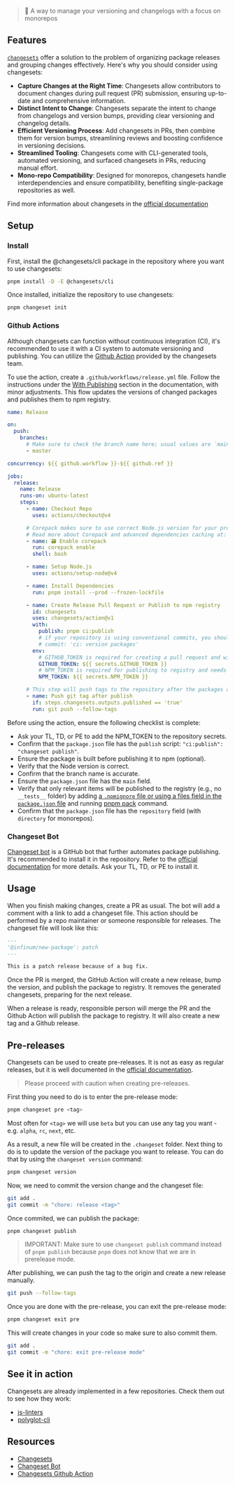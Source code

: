 > 🦋 A way to manage your versioning and changelogs with a focus on monorepos

## Features

[`changesets`](https://github.com/changesets/changesets) offer a solution to the problem of organizing package releases and grouping changes effectively. Here's why you should consider using changesets:

* **Capture Changes at the Right Time**: Changesets allow contributors to document changes during pull request (PR) submission, ensuring up-to-date and comprehensive information.
* **Distinct Intent to Change**: Changesets separate the intent to change from changelogs and version bumps, providing clear versioning and changelog details.
* **Efficient Versioning Process**: Add changesets in PRs, then combine them for version bumps, streamlining reviews and boosting confidence in versioning decisions.
* **Streamlined Tooling**: Changesets come with CLI-generated tools, automated versioning, and surfaced changesets in PRs, reducing manual effort.
* **Mono-repo Compatibility**: Designed for monorepos, changesets handle interdependencies and ensure compatibility, benefiting single-package repositories as well.

Find more information about changesets in the [official documentation](http://github.com/changesets/changesets)

## Setup

### Install

First, install the @changesets/cli package in the repository where you want to use changesets:

```bash
pnpm install -D -E @changesets/cli
```

Once installed, initialize the repository to use changesets:

```bash
pnpm changeset init
```

### Github Actions

Although changesets can function without continuous integration (CI), it's recommended to use it with a CI system to automate versioning and publishing. You can utilize the [Github Action](https://github.com/changesets/action) provided by the changesets team.

To use the action, create a `.github/workflows/release.yml` file. Follow the instructions under the [With Publishing](https://github.com/changesets/action#with-publishing) section in the documentation, with minor adjustments. This flow updates the versions of changed packages and publishes them to npm registry.

```yml
name: Release

on:
  push:
    branches:
      # Make sure to check the branch name here; usual values are `main` and `master`
      - master

concurrency: ${{ github.workflow }}-${{ github.ref }}

jobs:
  release:
    name: Release
    runs-on: ubuntu-latest
    steps:
      - name: Checkout Repo
        uses: actions/checkout@v4

      # Corepack makes sure to use correct Node.js version for your project, it requires having "engines" specified in package.json file
      # Read more about Corepack and advanced dependencies caching at: https://infinum.com/handbook/frontend/node/managing-node-npm-versions
      - name: 🗃️ Enable corepack
        run: corepack enable
        shell: bash

      - name: Setup Node.js
        uses: actions/setup-node@v4

      - name: Install Dependencies
        run: pnpm install --prod --frozen-lockfile

      - name: Create Release Pull Request or Publish to npm registry
        id: changesets
        uses: changesets/action@v1
        with:
          publish: pnpm ci:publish
          # if your repository is using conventional commits, you should use the following option (the message can be customized)
          # commit: 'ci: version packages'
        env:
          # GITHUB_TOKEN is required for creating a pull request and will be provided by the Github Action automatically
          GITHUB_TOKEN: ${{ secrets.GITHUB_TOKEN }}
          # NPM_TOKEN is required for publishing to registry and needs to be provided manually
          NPM_TOKEN: ${{ secrets.NPM_TOKEN }}

      # This step will push tags to the repository after the packages are published and will create a new release on Github
      - name: Push git tag after publish
        if: steps.changesets.outputs.published == 'true'
        run: git push --follow-tags
```

Before using the action, ensure the following checklist is complete:

* Ask your TL, TD, or PE to add the NPM\_TOKEN to the repository secrets.
* Confirm that the `package.json` file has the `publish` script: `"ci:publish": "changeset publish"`.
* Ensure the package is built before publishing it to npm (optional).
* Verify that the Node version is correct.
* Confirm that the branch name is accurate.
* Ensure the `package.json` file has the `main` field.
* Verify that only relevant items will be published to the registry (e.g., no `__tests__` folder) by adding [a `.npmignore` file or using a files field in the `package.json` file](https://www.npmjs.com/package/npm-packlist) and running [pnpm pack](https://pnpm.io/cli/pack) command.
* Confirm that the `package.json` file has the `repository` field (with `directory` for monorepos).

### Changeset Bot

[Changeset bot](https://github.com/changesets/bot) is a GitHub bot that further automates package publishing. It's recommended to install it in the repository. Refer to the [official documentation](https://github.com/apps/changeset-bot) for more details. Ask your TL, TD, or PE to install it.

## Usage

When you finish making changes, create a PR as usual. The bot will add a comment with a link to add a changeset file. This action should be performed by a repo maintainer or someone responsible for releases. The changeset file will look like this:

```md
---
'@infinum/new-package': patch
---

This is a patch release because of a bug fix.
```

Once the PR is merged, the GitHub Action will create a new release, bump the version, and publish the package to registry. It removes the generated changesets, preparing for the next release.

When a release is ready, responsible person will merge the PR and the Github Action will publish the package to registry. It will also create a new tag and a Github release.

## Pre-releases

Changesets can be used to create pre-releases. It is not as easy as regular releases, but it is well documented in the [official documentation](https://github.com/changesets/changesets/blob/main/docs/prereleases.md).

> Please proceed with caution when creating pre-releases.

First thing you need to do is to enter the pre-release mode:

```bash
pnpm changeset pre <tag>
```

Most often for `<tag>` we will use `beta` but you can use any tag you want - e.g. `alpha`, `rc`, `next`, etc.

As a result, a new file will be created in the `.changeset` folder. Next thing to do is to update the version of the package you want to release. You can do that by using the `changeset version` command:

```bash
pnpm changeset version
```

Now, we need to commit the version change and the changeset file:

```bash
git add .
git commit -m "chore: release <tag>"
```

Once commited, we can publish the package:

```bash
pnpm changeset publish
```

> IMPORTANT: Make sure to use `changeset publish` command instead of `pnpm publish` because `pnpm` does not know that we are in prerelease mode.

After publishing, we can push the tag to the origin and create a new release manually.

```bash
git push --follow-tags
```

Once you are done with the pre-release, you can exit the pre-release mode:

```bash
pnpm changeset exit pre
```

This will create changes in your code so make sure to also commit them.

```bash
git add .
git commit -m "chore: exit pre-release mode"
```

## See it in action

Changesets are already implemented in a few repositories. Check them out to see how they work:

* [js-linters](https://github.com/infinum/js-linters)
* [polyglot-cli](https://github.com/infinum/js-polyglot-cli)

## Resources

* [Changesets](https://github.com/changesets/changesets)
* [Changeset Bot](https://github.com/changesets/bot)
* [Changesets Github Action](https://github.com/changesets/action)
